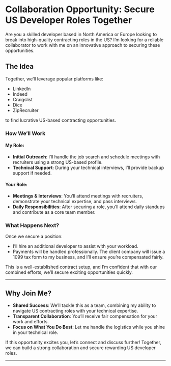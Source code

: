 # Collaboration Opportunity: Secure US Developer Roles Together  

Are you a skilled developer based in North America or Europe looking to break into high-quality contracting roles in the US? I’m looking for a reliable collaborator to work with me on an innovative approach to securing these opportunities.  

## The Idea  

Together, we’ll leverage popular platforms like:  
- LinkedIn  
- Indeed  
- Craigslist  
- Dice  
- ZipRecruiter  

to find lucrative US-based contracting opportunities.  

### How We’ll Work  

#### My Role:  
- **Initial Outreach**: I’ll handle the job search and schedule meetings with recruiters using a strong US-based profile.  
- **Technical Support**: During your technical interviews, I’ll provide backup support if needed.  

#### Your Role:  
- **Meetings & Interviews**: You’ll attend meetings with recruiters, demonstrate your technical expertise, and pass interviews.  
- **Daily Responsibilities**: After securing a role, you’ll attend daily standups and contribute as a core team member.  

### What Happens Next?  
Once we secure a position:  
- I’ll hire an additional developer to assist with your workload.  
- Payments will be handled professionally. The client company will issue a 1099 tax form to my business, and I’ll ensure you’re compensated fairly.  

This is a well-established contract setup, and I’m confident that with our combined efforts, we’ll secure exciting opportunities quickly.  

---

## Why Join Me?  

- **Shared Success**: We’ll tackle this as a team, combining my ability to navigate US contracting roles with your technical expertise.  
- **Transparent Collaboration**: You’ll receive fair compensation for your work and efforts.  
- **Focus on What You Do Best**: Let me handle the logistics while you shine in your technical role.  

If this opportunity excites you, let’s connect and discuss further! Together, we can build a strong collaboration and secure rewarding US developer roles.  

---  